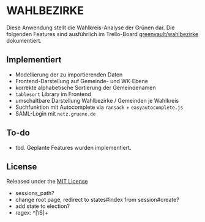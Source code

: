 # WAHLBEZIRKE

Diese Anwendung stellt die Wahlkreis-Analyse der Grünen dar.
Die folgenden Features sind ausführlich im Trello-Board
[greenvault/wahlbezirke](https://trello.com/b/xY9t6lKG/greenvault-wahlbezirke)
dokumentiert.

## Implementiert
- Modellierung der zu importierenden Daten
- Frontend-Darstellung auf Gemeinde- und WK-Ebene
- korrekte alphabetische Sortierung der Gemeindenamen
- `tablesort` Library im Frontend
- umschaltbare Darstellung Wahlbezirke / Gemeinden je Wahlkreis
- Suchfunktion mit Autocomplete via `ransack` + `easyautocomplete.js`
- SAML-Login mit `netz.gruene.de`


## To-do
- tbd. Geplante Features wurden implementiert.

## License
Released under the [MIT License](http://www.opensource.org/licenses/MIT)

- sessions_path?
- change root page, redirect to states#index from session#create?
- add state to election?
- regex: ^[\S]+
